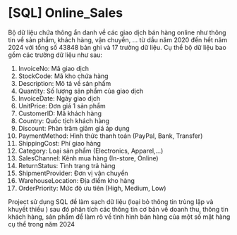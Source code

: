 # [SQL] Online_Sales
Bộ dữ liệu chứa thông ẩn danh về các giao dịch bán hàng online như thông tin về sản phẩm, khách hàng, vận chuyển, ... từ dầu năm 2020 đến hết năm 2024 với tổng số 43848 bản ghi và 17 trường dữ liệu. Cụ thể bộ dữ liệu bao gồm các trường dữ liệu như sau: 
1. InvoiceNo: Mã giao dịch
2. StockCode: Mã kho chứa hàng 
3. Description: Mô  tả về sản phẩm
4. Quantity: Số lượng sản phẩm của giao dịch
5. InvoiceDate: Ngày giao dịch
6. UnitPrice: Đơn giá 1 sản phẩm
7. CustomerID: Mã khách hàng
8. Country: Quốc tịch khách hàng
9. Discount: Phàn trăm giảm giá áp dụng
10. PaymentMethod: Hình thức thanh toán (PayPal, Bank, Transfer) 
11. ShippingCost: Phí giao hàng
12. Category: Loại sản phẩm (Electronics, Apparel,...)
13. SalesChannel: Kênh mua hàng (In-store, Online) 
14. ReturnStatus: Tình trạng trả hàng
15. ShipmentProvider: Đơn vị vận chuyển
16. WarehouseLocation: Địa điểm kho hàng
17. OrderPriority: Mức độ ưu tiên (High, Medium, Low) 

Project sử dụng SQL đề làm sạch dữ liệu (loại bỏ thông tin trùng lặp và khuyết thiếu ) sau đó phân tích các thông tin cơ bản về doanh thu, thông tin khách hàng, sản phẩm để làm rõ về tình hình bán hàng của một số mặt hàng cụ thể trong năm 2024

